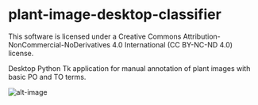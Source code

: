 # plant-image-desktop-classifier

This software is licensed under a Creative Commons Attribution-NonCommercial-NoDerivatives 4.0 International (CC BY-NC-ND 4.0) license.

Desktop Python Tk application for manual annotation of plant images with basic PO and TO terms.

![alt-image](https://github.com/Planteome/plant-image-desktop-classifier/blob/master/Plant%20Image%20Desktop%20Classifier.png)
